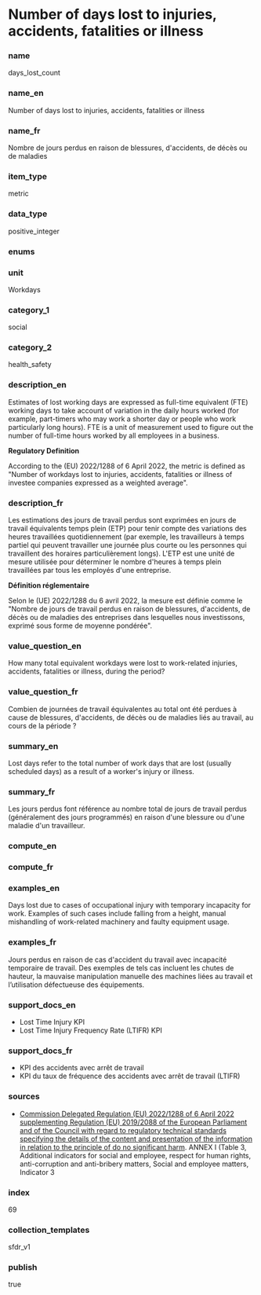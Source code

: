 # Number of days lost to injuries, accidents, fatalities or illness 

### name

days_lost_count

### name_en

Number of days lost to injuries, accidents, fatalities or illness 

### name_fr

Nombre de jours perdus en raison de blessures, d'accidents, de décès ou de maladies

### item_type

metric

### data_type

positive_integer

### enums



### unit

Workdays

### category_1

social

### category_2

health_safety

### description_en

Estimates of lost working days are expressed as full-time equivalent (FTE) working days to take
account of variation in the daily hours worked (for example, part-timers who may work a shorter day
or people who work particularly long hours). FTE is a unit of measurement used to figure out the
number of full-time hours worked by all employees in a business. 

**Regulatory Definition**

According to the (EU) 2022/1288 of 6 April 2022, the metric is defined as "Number of workdays lost
to injuries, accidents, fatalities or illness of investee companies expressed as a weighted
average".


### description_fr

Les estimations des jours de travail perdus sont exprimées en jours de travail équivalents temps
plein (ETP) pour tenir compte des variations des heures travaillées quotidiennement (par exemple,
les travailleurs à temps partiel qui peuvent travailler une journée plus courte ou les personnes
qui travaillent des horaires particulièrement longs). L'ETP est une unité de mesure utilisée pour
déterminer le nombre d'heures à temps plein travaillées par tous les employés d'une entreprise.

**Définition réglementaire**

Selon le (UE) 2022/1288 du 6 avril 2022, la mesure est définie comme le "Nombre de jours de travail
perdus en raison de blessures, d'accidents, de décès ou de maladies des entreprises dans lesquelles
nous investissons, exprimé sous forme de moyenne pondérée".

### value_question_en


How many total equivalent workdays were lost to work-related injuries, accidents, fatalities or
illness, during the period?

### value_question_fr

Combien de journées de travail équivalentes au total ont été perdues à cause de blessures,
d'accidents, de décès ou de maladies liés au travail, au cours de la période ?

### summary_en

Lost days refer to the total number of work days that are lost (usually scheduled days) as a result of a worker's injury or illness.

### summary_fr

Les jours perdus font référence au nombre total de jours de travail perdus (généralement des jours programmés) en raison d'une blessure ou d'une maladie d'un travailleur.

### compute_en



### compute_fr



### examples_en

Days lost due to cases of occupational injury with temporary incapacity for work. Examples of such cases include falling from a height, manual mishandling of work-related machinery and faulty equipment usage.

### examples_fr

Jours perdus en raison de cas d'accident du travail avec incapacité temporaire de travail. Des exemples de tels cas incluent les chutes de hauteur, la mauvaise manipulation manuelle des machines liées au travail et l’utilisation défectueuse des équipements.

### support_docs_en

- Lost Time Injury KPI
- Lost Time Injury Frequency Rate (LTIFR) KPI


### support_docs_fr

- KPI des accidents avec arrêt de travail
- KPI du taux de fréquence des accidents avec arrêt de travail (LTIFR)

### sources

- [Commission Delegated Regulation (EU) 2022/1288 of 6 April 2022 supplementing Regulation (EU) 2019/2088 of the European Parliament and of the Council with regard to regulatory technical standards specifying the details of the content and presentation of the information in relation to the principle of do no significant harm](https://eur-lex.europa.eu/eli/reg_del/2022/1288/oj).
ANNEX I (Table 3, Additional indicators for social and employee, respect for human rights,
anti-corruption and anti-bribery matters, Social and employee matters, Indicator 3

            
### index

69

### collection_templates

sfdr_v1

### publish

true
